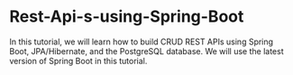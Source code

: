 # Rest-Api-s-using-Spring-Boot
In this tutorial, we will learn how to build CRUD REST APIs using Spring Boot, JPA/Hibernate, and the PostgreSQL database. We will use the latest version of Spring Boot in this tutorial.
